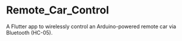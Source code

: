 # Remote_Car_Control
A Flutter app to wirelessly control an Arduino-powered remote car via Bluetooth (HC-05).

